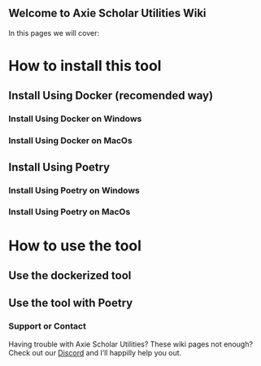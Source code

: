 ## Welcome to Axie Scholar Utilities Wiki

In this pages we will cover:

# How to install this tool
## Install Using Docker (recomended way)
### Install Using Docker on Windows
### Install Using Docker on MacOs
## Install Using Poetry
### Install Using Poetry on Windows
### Install Using Poetry on MacOs

# How to use the tool
## Use the dockerized tool
## Use the tool with Poetry


### Support or Contact

Having trouble with Axie Scholar Utilities? These wiki pages not enough? Check out our [Discord](https://docs.github.com/categories/github-pages-basics/) and I’ll happilly help you out.
